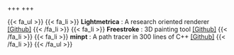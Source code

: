 +++
+++

{{< fa_ul >}}
{{< fa_li >}}
**Lightmetrica** : A research oriented renderer [[Github]](https://github.com/lightmetrica/lightmetrica-v3)
{{< /fa_li >}}
{{< fa_li >}}
**Freestroke** : 3D painting tool [[Github]](https://github.com/hi2p-perim/freestroke)
{{< /fa_li >}}
{{< fa_li >}}
**minpt** : A path tracer in 300 lines of C++ [[Github]](https://github.com/hi2p-perim/minpt)
{{< /fa_li >}}
{{< /fa_ul >}}

